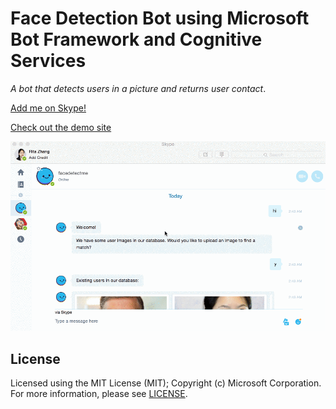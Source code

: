 # Face Detection Bot using Microsoft Bot Framework and Cognitive Services

_A bot that detects users in a picture and returns user contact_.

[Add me on Skype!](https://join.skype.com/bot/b0f0c40c-82bb-40fe-a9a9-02456f1f5396)

[Check out the demo site](https://facedetectme.azurewebsites.net/)

![facedetect Bot Demo](botdemo.gif)

## License
Licensed using the MIT License (MIT); Copyright (c) Microsoft Corporation. For more information, please see [LICENSE](LICENSE).
